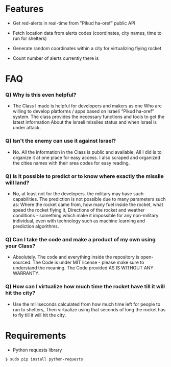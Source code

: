 # Features

* Get red-alerts in real-time from "Pikud ha-oref" public API

* Fetch location data from alerts codes (coordinates, city names, time to run for shelters)

* Generate random coordinates within a city for virtualizing flying rocket

* Count number of alerts currently there is

# FAQ

### Q) Why is this even helpful?

*    The Class I made is helpful for developers and makers as one
     Who are willing to develop platforms / apps based on Israeli "Pikud ha-oref" system.
     The class provides the necessary functions and tools to get the latest information
     About the Israeli missiles status and when Israel is under attack.

### Q) Isn't the enemy can use it against Israel?

*    No. All the information in the Class is public and available,
     All I did is to organize it at one place for easy access.
     I also scraped and organized the cities names with their area codes for easy reading.

### Q) Is it possible to predict or to know where exactly the missile will land?

*    No, at least not for the developers. the military may have such capabilities.
     The prediction is not possible due to many parameters such as:
     Where the rocket came from, how many fuel inside the rocket, what speed the rocket flying it,
     Directions of the rocket and weather conditions - something which make it impossible for any
     non-military individual, even with technology such as machine learning and prediction algorithms.

### Q) Can I take the code and make a product of my own using your Class?

*    Absolutely. The code and everything inside the repository is open-sourced.
     The Code is under MIT license - please make sure to understand the meaning.
     The Code provided AS IS WITHOUT ANY WARRANTY.

### Q) How can I virtualize how much time the rocket have till it will hit the city?

*    Use the milliseconds calculated from how much time left for people to run to shelters,
     Then virtualize using that seconds of long the rocket has to fly till it will hit the city.

# Requirements

* Python requests library
```sh
$ sudo pip install python-requests
```
